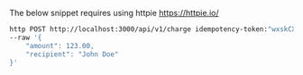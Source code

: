 The below snippet requires using httpie https://httpie.io/

```sh
http POST http://localhost:3000/api/v1/charge idempotency-token:"wxskCX171OYTCLcIDvej4KZ055sHOqEbJaNyrMy1u3ihqX1/RlcK9GgOM3iSIjZxTe1S0vGpmjBEH4Om51UtLg==" \
--raw '{
    "amount": 123.00,
    "recipient": "John Doe"
}'
```
